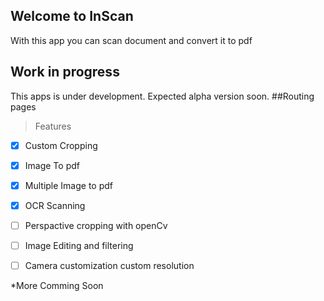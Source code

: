 ## Welcome to InScan 

With this app you can scan document and convert it to pdf
## Work in progress
This apps is under development. Expected alpha version soon.
##Routing pages
> Features
- [x] Custom Cropping
- [x] Image To pdf
- [x] Multiple Image to pdf
- [x] OCR Scanning
- [ ] Perspactive cropping with openCv
- [ ] Image Editing and filtering
- [ ] Camera customization custom resolution


*More Comming Soon

